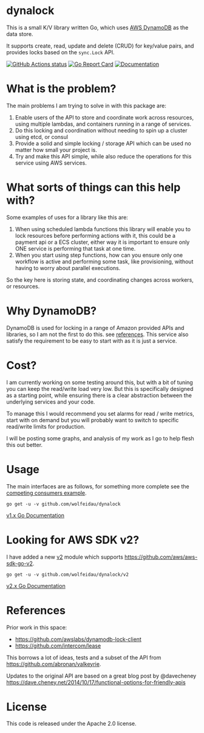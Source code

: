 # dynalock 

This is a small K/V library written Go, which uses [AWS DynamoDB](https://aws.amazon.com/dynamodb/) as the data store.

It supports create, read, update and delete (CRUD) for key/value pairs, and provides locks based on the `sync.Lock` API.

[![GitHub Actions status](https://github.com/wolfeidau/dynalock/workflows/Go/badge.svg?branch=master)](https://github.com/wolfeidau/dynalock/actions?query=workflow%3AGo)
[![Go Report Card](https://goreportcard.com/badge/github.com/wolfeidau/dynalock)](https://goreportcard.com/report/github.com/wolfeidau/dynalock)
[![Documentation](https://godoc.org/github.com/wolfeidau/dynalock?status.svg)](https://godoc.org/github.com/wolfeidau/dynalock)

# What is the problem?

The main problems I am trying to solve in with this package are:

1. Enable users of the API to store and coordinate work across resources, using multiple lambdas, and containers running in a range of services.
2. Do this locking and coordination without needing to spin up a cluster using etcd, or consul
3. Provide a solid and simple locking / storage API which can be used no matter how small your project is.
4. Try and make this API simple, while also reduce the operations for this service using AWS services.

# What sorts of things can this help with?

Some examples of uses for a library like this are:

1. When using scheduled lambda functions this library will enable you to lock resources before performing actions with it, this could be a payment api or a ECS cluster, either way it is important to ensure only ONE service is performing that task at one time.
2. When you start using step functions, how can you ensure only one workflow is active and performing some task, like provisioning, without having to worry about parallel executions.

So the key here is storing state, and coordinating changes across workers, or resources.

# Why DynamoDB?

DynamoDB is used for locking in a range of Amazon provided APIs and libraries, so I am not the first to do this. see [references](#references). This service also satisfy the requirement to be easy to start with as it is just a service.

# Cost?

I am currently working on some testing around this, but with a bit of tuning you can keep the read/write load very low. But this is specifically designed as a starting point, while ensuring there is a clear abstraction between the underlying services and your code. 

To manage this I would recommend you set alarms for read / write metrics, start with on demand but you will probably want to switch to specific read/write limits for production.

I will be posting some graphs, and analysis of my work as I go to help flesh this out better.

# Usage

The main interfaces are as follows, for something more complete see the [competing consumers example](examples/competing-consumers/main.go).

```
go get -u -v github.com/wolfeidau/dynalock
```

[v1.x Go Documentation](https://pkg.go.dev/github.com/wolfeidau/dynalock?tab=doc)

# Looking for AWS SDK v2?

I have added a new [v2](v2) module which supports https://github.com/aws/aws-sdk-go-v2. 

```
go get -u -v github.com/wolfeidau/dynalock/v2
```

[v2.x Go Documentation](https://pkg.go.dev/github.com/wolfeidau/dynalock/v2?tab=doc)

# References

Prior work in this space:

* https://github.com/awslabs/dynamodb-lock-client
* https://github.com/intercom/lease

This borrows a lot of ideas, tests and a subset of the API from https://github.com/abronan/valkeyrie.

Updates to the original API are based on a great blog post by @davecheney https://dave.cheney.net/2014/10/17/functional-options-for-friendly-apis

# License

This code is released under the Apache 2.0 license.
